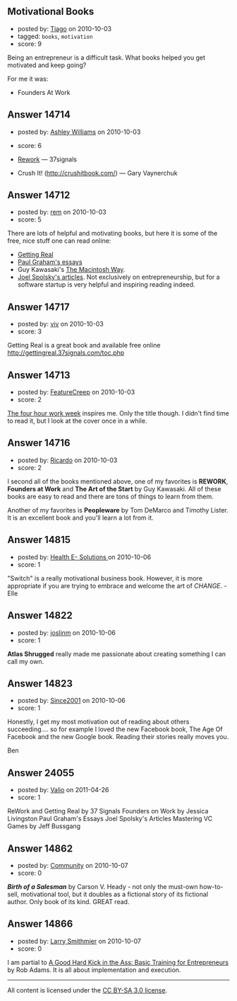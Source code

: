 ## Motivational Books

- posted by: [Tiago](https://stackexchange.com/users/-1/359-tiago) on 2010-10-03
- tagged: `books`, `motivation`
- score: 9

Being an entrepreneur is a difficult task. What books helped you get motivated and keep going?

For me it was:

- Founders At Work


## Answer 14714

- posted by: [Ashley Williams](https://stackexchange.com/users/-1/4618-ashley-williams) on 2010-10-03
- score: 6

- [Rework](http://37signals.com/rework/) — 37signals
- Crush It! (http://crushitbook.com/) — Gary Vaynerchuk


## Answer 14712

- posted by: [rem](https://stackexchange.com/users/-1/2715-rem) on 2010-10-03
- score: 5

<p>There are lots of helpful and motivating books, but here it is some of the free, nice stuff one can read online:</p>

<ul>
<li><a href="http://gettingreal.37signals.com">Getting Real</a></li>
<li><a href="http://paulgraham.com/articles.html">Paul Graham's essays</a></li>
<li>Guy Kawasaki's <a href="http://freemacway.com">The Macintosh Way</a>.</li>
<li><a href="http://joelonsoftware.com">Joel Spolsky's articles</a>. Not exclusively on entrepreneurship, but for a software startup is very helpful and inspiring reading indeed.</li>
</ul>



## Answer 14717

- posted by: [viv](https://stackexchange.com/users/-1/2665-viv) on 2010-10-03
- score: 3

Getting Real is a great book and available free online  
http://gettingreal.37signals.com/toc.php


## Answer 14713

- posted by: [FeatureCreep](https://stackexchange.com/users/-1/951-featurecreep) on 2010-10-03
- score: 2

<p><a href="http://en.wikipedia.org/wiki/The_4-Hour_Workweek" rel="nofollow">The four hour work week</a> inspires me. Only the title though. I didn't find time to read it, but I look at the cover once in a while.</p>



## Answer 14716

- posted by: [Ricardo](https://stackexchange.com/users/-1/42-ricardo) on 2010-10-03
- score: 2

I second all of the books mentioned above, one of my favorites is **REWORK**, **Founders at Work** and **The Art of the Start** by Guy Kawasaki. All of these books are easy to read and there are tons of things to learn from them.

Another of my favorites is **Peopleware** by Tom DeMarco and Timothy Lister. It is an excellent book and you'll learn a lot from it.


## Answer 14815

- posted by: [Health E- Solutions ](https://stackexchange.com/users/-1/4517-health-e-solutions) on 2010-10-06
- score: 1

"Switch" is a really motivational business book. However, it is more appropriate if you are trying to embrace and welcome the art of *CHANGE*. -Elle 


## Answer 14822

- posted by: [joslinm](https://stackexchange.com/users/-1/4685-joslinm) on 2010-10-06
- score: 1

**Atlas Shrugged** really made me passionate about creating something I can call my own. 


## Answer 14823

- posted by: [Since2001](https://stackexchange.com/users/-1/4687-since2001) on 2010-10-06
- score: 1

Honestly, I get my most motivation out of reading about others succeeding.... so for example I loved the new Facebook book, The Age Of Facebook and the new Google book.  Reading their stories really moves you.

Ben


## Answer 24055

- posted by: [Valio](https://stackexchange.com/users/-1/9798-valio) on 2011-04-26
- score: 1

ReWork and Getting Real by 37 Signals
Founders on Work by Jessica Livingston
Paul Graham's Essays
Joel Spolsky's Articles
Mastering VC Games by Jeff Bussgang
 



## Answer 14862

- posted by: [Community](https://stackexchange.com/users/-1/-1-community) on 2010-10-07
- score: 0

***Birth of a Salesman*** by Carson V. Heady - not only the must-own how-to-sell, motivational tool, but it doubles as a fictional story of its fictional author.  Only book of its kind.  GREAT read.


## Answer 14866

- posted by: [Larry Smithmier](https://stackexchange.com/users/-1/4585-larry-smithmier) on 2010-10-07
- score: 0

<p>I am partial to <a href="http://rads.stackoverflow.com/amzn/click/0609609505" rel="nofollow">A Good Hard Kick in the Ass: Basic Training for Entrepreneurs</a> by Rob Adams.  It is all about implementation and execution.</p>




---

All content is licensed under the [CC BY-SA 3.0 license](https://creativecommons.org/licenses/by-sa/3.0/).
